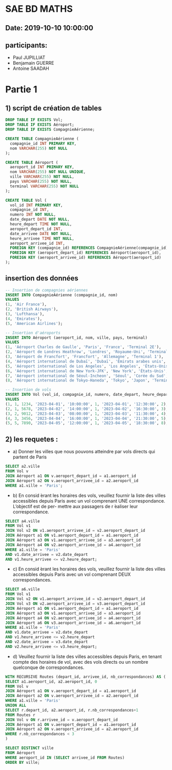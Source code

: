 # SAE BD MATHS
## Date: 2019-10-10 10:00:00
## participants:
- Paul JUPILLIAT
- Benjamain GUERRE
- Antoine SAADAH

# Partie 1
## 1) script de création de tables
```sql 
DROP TABLE IF EXISTS Vol;
DROP TABLE IF EXISTS Aéroport;
DROP TABLE IF EXISTS CompagnieAérienne;

CREATE TABLE CompagnieAérienne (
  compagnie_id INT PRIMARY KEY,
  nom VARCHAR(255) NOT NULL
);

CREATE TABLE Aéroport (
  aeroport_id INT PRIMARY KEY,
  nom VARCHAR(255) NOT NULL UNIQUE,
  ville VARCHAR(255) NOT NULL,
  pays VARCHAR(255) NOT NULL,
  terminal VARCHAR(255) NOT NULL
);

CREATE TABLE Vol (
  vol_id INT PRIMARY KEY,
  compagnie_id INT,
  numero INT NOT NULL,
  date_depart DATE NOT NULL,
  heure_depart TIME NOT NULL,
  aeroport_depart_id INT,
  date_arrivee DATE NOT NULL,
  heure_arrivee TIME NOT NULL,
  aeroport_arrivee_id INT,
  FOREIGN KEY (compagnie_id) REFERENCES CompagnieAérienne(compagnie_id),
  FOREIGN KEY (aeroport_depart_id) REFERENCES Aéroport(aeroport_id),
  FOREIGN KEY (aeroport_arrivee_id) REFERENCES Aéroport(aeroport_id)
);
```
## insertion des données
```sql
-- Insertion de compagnies aériennes
INSERT INTO CompagnieAérienne (compagnie_id, nom)
VALUES
(1, 'Air France'),
(2, 'British Airways'),
(3, 'Lufthansa'),
(4, 'Emirates'),
(5, 'American Airlines');

-- Insertion d'aéroports
INSERT INTO Aéroport (aeroport_id, nom, ville, pays, terminal)
VALUES
(1, 'Aéroport Charles de Gaulle', 'Paris', 'France', 'Terminal 2E'),
(2, 'Aéroport de Londres Heathrow', 'Londres', 'Royaume-Uni', 'Terminal 5'),
(3, 'Aéroport de Francfort', 'Francfort', 'Allemagne', 'Terminal 1'),
(4, 'Aéroport international de Dubaï', 'Dubaï', 'Émirats arabes unis', 'Terminal 3'),
(5, 'Aéroport international de Los Angeles', 'Los Angeles', 'États-Unis', 'Terminal 4'),
(6, 'Aéroport international de New York-JFK', 'New York', 'États-Unis', 'Terminal 8'),
(7, 'Aéroport international de Séoul-Incheon', 'Séoul', 'Corée du Sud', 'Terminal 2'),
(8, 'Aéroport international de Tokyo-Haneda', 'Tokyo', 'Japon', 'Terminal 3');

-- Insertion de vols
INSERT INTO Vol (vol_id, compagnie_id, numero, date_depart, heure_depart, aeroport_depart_id, date_arrivee, heure_arrivee, aeroport_arrivee_id)
VALUES
(1, 1, 1234, '2023-04-01', '10:00:00', 1, '2023-04-01', '12:30:00', 2),
(2, 1, 5678, '2023-04-02', '14:00:00', 1, '2023-04-02', '16:30:00', 3),
(3, 2, 9012, '2023-04-03', '08:00:00', 1, '2023-04-03', '11:30:00', 4),
(4, 3, 3456, '2023-04-04', '16:00:00', 1, '2023-04-04', '21:30:00', 5),
(5, 5, 7890, '2023-04-05', '12:00:00', 1, '2023-04-05', '18:30:00', 8);
```

## 2) les requetes :
- a) Donner les villes que nous pouvons atteindre par vols directs qui partent de Paris
```sql
SELECT a2.ville
FROM Vol v
JOIN Aéroport a1 ON v.aeroport_depart_id = a1.aeroport_id
JOIN Aéroport a2 ON v.aeroport_arrivee_id = a2.aeroport_id
WHERE a1.ville = 'Paris';
```
- b) En consid ́erant les horaires des vols, veuillez fournir la liste des villes accessibles
depuis Paris avec un vol comprenant UNE correspondance. L’objectif est de per-
mettre aux passagers de r ́ealiser leur correspondance.
```sql
SELECT a4.ville
FROM Vol v1
JOIN Vol v2 ON v1.aeroport_arrivee_id = v2.aeroport_depart_id
JOIN Aéroport a1 ON v1.aeroport_depart_id = a1.aeroport_id
JOIN Aéroport a3 ON v1.aeroport_arrivee_id = a3.aeroport_id
JOIN Aéroport a4 ON v2.aeroport_arrivee_id = a4.aeroport_id
WHERE a1.ville = 'Paris'
AND v1.date_arrivee = v2.date_depart
AND v1.heure_arrivee <= v2.heure_depart;
```
- c) En consid ́erant les horaires des vols, veuillez fournir la liste des villes accessibles
depuis Paris avec un vol comprenant DEUX correspondances.
```sql
SELECT a6.ville
FROM Vol v1
JOIN Vol v2 ON v1.aeroport_arrivee_id = v2.aeroport_depart_id
JOIN Vol v3 ON v2.aeroport_arrivee_id = v3.aeroport_depart_id
JOIN Aéroport a1 ON v1.aeroport_depart_id = a1.aeroport_id
JOIN Aéroport a3 ON v1.aeroport_arrivee_id = a3.aeroport_id
JOIN Aéroport a4 ON v2.aeroport_arrivee_id = a4.aeroport_id
JOIN Aéroport a6 ON v3.aeroport_arrivee_id = a6.aeroport_id
WHERE a1.ville = 'Paris'
AND v1.date_arrivee = v2.date_depart
AND v1.heure_arrivee <= v2.heure_depart
AND v2.date_arrivee = v3.date_depart
AND v2.heure_arrivee <= v3.heure_depart;
```
- d) Veuillez fournir la liste des villes accessibles depuis Paris, en tenant compte des
horaires de vol, avec des vols directs ou un nombre quelconque de correspondances.
```sql
WITH RECURSIVE Routes (depart_id, arrivee_id, nb_correspondances) AS (
SELECT a1.aeroport_id, a2.aeroport_id, 0
FROM Vol v
JOIN Aéroport a1 ON v.aeroport_depart_id = a1.aeroport_id
JOIN Aéroport a2 ON v.aeroport_arrivee_id = a2.aeroport_id
WHERE a1.ville = 'Paris'
UNION ALL
SELECT r.depart_id, a2.aeroport_id, r.nb_correspondances+1
FROM Routes r
JOIN Vol v ON r.arrivee_id = v.aeroport_depart_id
JOIN Aéroport a1 ON v.aeroport_depart_id = a1.aeroport_id
JOIN Aéroport a2 ON v.aeroport_arrivee_id = a2.aeroport_id
WHERE r.nb_correspondances < 3
)

SELECT DISTINCT ville
FROM Aéroport
WHERE aeroport_id IN (SELECT arrivee_id FROM Routes)
ORDER BY ville;
```
